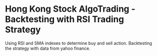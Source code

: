  # Hong Kong Stock AlgoTrading - Backtesting with RSI Trading Strategy
 Using RSI and SMA indexes to determine buy and sell action. Backtesting the strategy with data from yahoo finance.